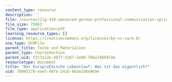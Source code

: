 ```yaml
---
content_type: resource
description: ''
file: /courses/21g-410-advanced-german-professional-communication-spring-2017/78905178eae548fe241b663e2dbe969e_21G_410s17_W07_M21.pdf
file_size: 75063
file_type: application/pdf
learning_resource_types: []
license: https://creativecommons.org/licenses/by-nc-sa/4.0/
ocw_type: OCWFile
parent_title: Texte und Materialien
parent_type: CourseSection
parent_uid: f2c7a12e-d877-5267-5e80-766a746597a6
resourcetype: Document
title: "Der Europ\xE4ische Lebenslauf: Was ist das eigentlich?"
uid: 78905178-eae5-48fe-241b-663e2dbe969e
---
```

